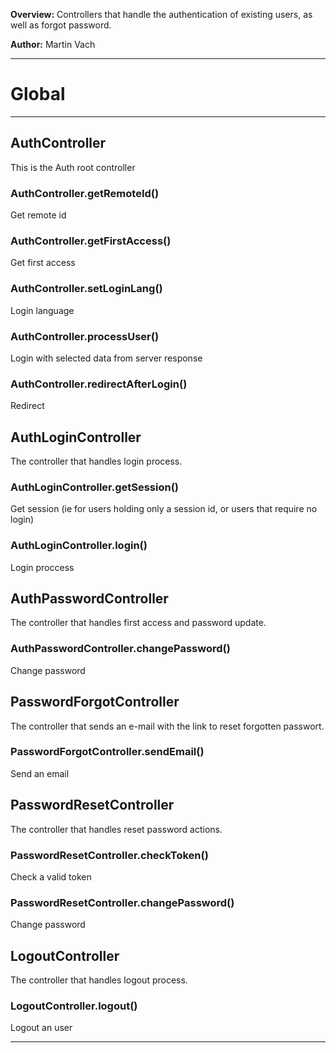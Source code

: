 **Overview:** Controllers that handle the authentication of existing users, as well as forgot password.



**Author:** Martin Vach




* * *

# Global





* * *

## AuthController
This is the Auth root controller

### AuthController.getRemoteId() 

Get remote id


### AuthController.getFirstAccess() 

Get first access


### AuthController.setLoginLang() 

Login language


### AuthController.processUser() 

Login with selected data from server response


### AuthController.redirectAfterLogin() 

Redirect



## AuthLoginController
The controller that handles login process.

### AuthLoginController.getSession() 

Get session (ie for users holding only a session id, or users that require no login)


### AuthLoginController.login() 

Login proccess



## AuthPasswordController
The controller that handles first access and password update.

### AuthPasswordController.changePassword() 

Change password



## PasswordForgotController
The controller that sends an e-mail with the link to reset forgotten passwort.

### PasswordForgotController.sendEmail() 

Send an email



## PasswordResetController
The controller that handles reset password actions.

### PasswordResetController.checkToken() 

Check a valid token


### PasswordResetController.changePassword() 

Change password



## LogoutController
The controller that handles logout process.

### LogoutController.logout() 

Logout an user




* * *
